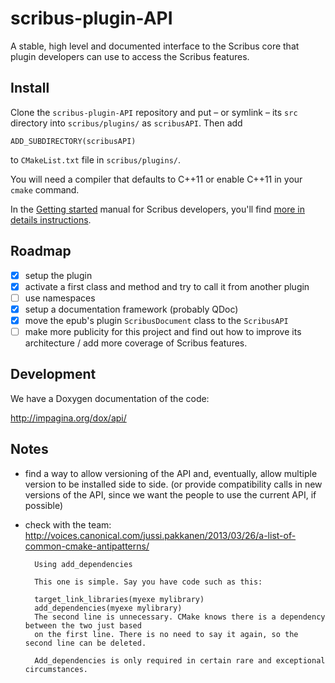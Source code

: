 # scribus-plugin-API

A stable, high level and documented interface to the Scribus core that plugin developers can use to access the Scribus features.

## Install

Clone the `scribus-plugin-API` repository and put – or symlink – its `src` directory into `scribus/plugins/` as `scribusAPI`. Then add 

    ADD_SUBDIRECTORY(scribusAPI)

to `CMakeList.txt` file in `scribus/plugins/`.

You will need a compiler that defaults to C++11 or enable C++11 in your `cmake` command.

In the [Getting started](https://github.com/aoloe/scribus-manual-development/blob/master/content/getting-started/getting-started.md) manual for Scribus developers, you'll find [more in details instructions](https://github.com/aoloe/scribus-manual-development/blob/master/content/getting-started/getting-started.md#adding-a-plugin-from-a-github-repository).

## Roadmap

- [x] setup the plugin
- [x] activate a first class and method and try to call it from another plugin
- [ ] use namespaces
- [x] setup a documentation framework (probably QDoc)
- [x] move the epub's plugin `ScribusDocument` class to the `ScribusAPI`
- [ ] make more publicity for this project and find out how to improve its architecture / add more coverage of Scribus features.

## Development

We have a Doxygen documentation of the code:

<http://impagina.org/dox/api/>

## Notes

- find a way to allow versioning of the API and, eventually, allow multiple version to be installed side to side. (or provide compatibility calls in new versions of the API, since we want the people to use the current API, if possible)
- check with the team: <http://voices.canonical.com/jussi.pakkanen/2013/03/26/a-list-of-common-cmake-antipatterns/>

        Using add_dependencies

        This one is simple. Say you have code such as this:

        target_link_libraries(myexe mylibrary)
        add_dependencies(myexe mylibrary)
        The second line is unnecessary. CMake knows there is a dependency between the two just based
        on the first line. There is no need to say it again, so the second line can be deleted.

        Add_dependencies is only required in certain rare and exceptional circumstances.
